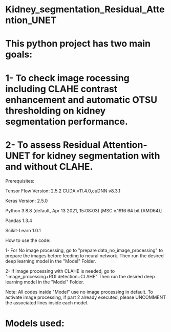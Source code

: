 # Kidney_segmentation_Residual_Attention_UNET
# This python project has two main goals: 
# 1- To check image rocessing including CLAHE contrast enhancement and automatic OTSU thresholding on kidney segmentation performance.
# 2- To assess Residual Attention-UNET for kidney segmentation with and without CLAHE. 

Prerequisites:

Tensor Flow Version: 2.5.2 
CUDA v11.4.0,cuDNN v8.3.1

Keras Version: 2.5.0

Python 3.8.8 (default, Apr 13 2021, 15:08:03) [MSC v.1916 64 bit (AMD64)]

Pandas 1.3.4

Scikit-Learn 1.0.1


How to use the code:

1- For No image processing, go to "prepare data_no_image_processing" to prepare the images before feeding to neural network. Then run the desired deep learning model in the "Model" Folder. 

2- If image processing with CLAHE is needed, go to "image_processing+ROI detection+CLAHE" Then run the desired deep learning model in the "Model" Folder.

Note: All codes inside "Model" use no image processing in default. To activate image processing, if part 2 already executed, please UNCOMMENT the associated lines inside each model. 

# Models used:
